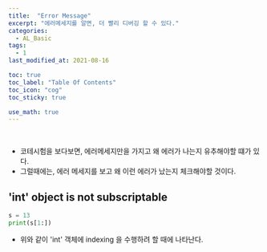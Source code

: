 ```yaml
---
title:  "Error Message"
excerpt: "에러메세지를 알면, 더 빨리 디버깅 할 수 있다."
categories:
  - AL_Basic
tags:
  - 1
last_modified_at: 2021-08-16

toc: true
toc_label: "Table Of Contents"
toc_icon: "cog"
toc_sticky: true

use_math: true
---
```


<br>

- 코테시험을 보다보면, 에러메세지만을 가지고 왜 에러가 나는지 유추해야할 떄가 있다.
- 그럴때에는, 에러 메세지를 보고 왜 이런 에러가 났는지 체크해야할 것이다.

## 'int' object is not subscriptable

```python
s = 13
print(s[1:])
```

- 위와 같이 'int' 객체에 indexing 을 수행하려 할 때에 나타난다.



